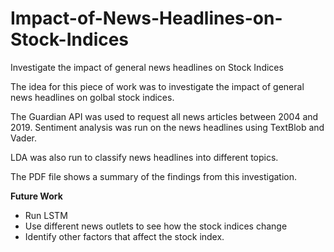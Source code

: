 # Impact-of-News-Headlines-on-Stock-Indices
Investigate the impact of general news headlines on Stock Indices

The idea for this piece of work was to investigate the impact of general news headlines on golbal stock indices.

The Guardian API was used to request all news articles between 2004 and 2019. Sentiment analysis was run on the news headlines using TextBlob and Vader. 

LDA was also run to classify news headlines into different topics.

The PDF file shows a summary of the findings from this investigation.

<b> Future Work</b>
<br>
<ul>
  <li>Run LSTM</li>
  <li>Use different news outlets to see how the stock indices change</li>
  <li>Identify other factors that affect the stock index. </li>
</ul>
